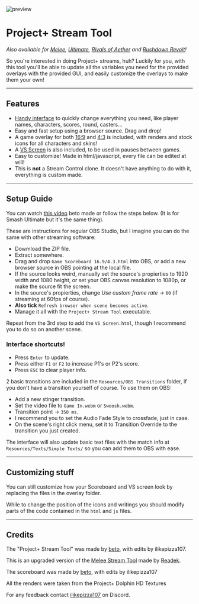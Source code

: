 ![preview](https://media.discordapp.net/attachments/913208498676973619/1019213690689568798/Untitled.png)

# Project+ Stream Tool
*Also available for [Melee](https://github.com/Readek/Melee-Stream-Tool), [Ultimate](https://github.com/pokeroby_beto/Ultimate-Stream-Tool), [Rivals of Aether](https://github.com/Readek/RoA-Stream-Tool) and [Rushdown Revolt](https://github.com/Readek/Rushdown-Revolt-Stream-Tool)!*

So you're interested in doing Project+ streams, huh? Luckily for you, with this tool you'll be able to update all the variables you need for the provided overlays with the provided GUI, and easily customize the overlays to make them your own! 

---

## Features
- [Handy interface](https://media.discordapp.net/attachments/913208498676973619/1018910167817007136/Untitled.png) to quickly change everything you need, like player names, characters, scores, round, casters...
- Easy and fast setup using a browser source. Drag and drop!
- A game overlay for both [16:9](https://media.discordapp.net/attachments/913208498676973619/1018920716609007656/Screenshot_2022-09-12_11-26-45.png?width=1202&height=676) and [4:3](https://media.discordapp.net/attachments/913208498676973619/1018911365076897894/Screenshot_2022-09-12_10-49-02.png?width=1202&height=676) is included, with renders and stock icons for all characters and skins!
- A [VS Screen](https://media.discordapp.net/attachments/913208498676973619/1018915195709554748/Screenshot_2022-09-12_11-04-57.png?width=1202&height=676) is also included, to be used in pauses between games.
- Easy to customize! Made in html/javascript, every file can be edited at will!
- This is **not** a Stream Control clone. It doesn't have anything to do with it, everything is custom made.

---

## Setup Guide
You can watch [this video](https://www.youtube.com/watch?v=417QjymeOMk) beto made or follow the steps below. (It is for Smash Ultimate but it's the same thing).

These are instructions for regular OBS Studio, but I imagine you can do the same with other streaming software:
- Dowmload the ZIP file.
- Extract somewhere.
- Drag and drop `Game Scoreboard 16.9/4.3.html` into OBS, or add a new browser source in OBS pointing at the local file.
- If the source looks weird, manually set the source's propierties to 1920 width and 1080 height, or set your OBS canvas resolution to 1080p, or make the source fit the screen.
- In the source's propierties, change *Use custom frame rate* -> `60` (if streaming at 60fps of course).
- **Also tick** `Refresh browser when scene becomes active`.
- Manage it all with the `Project+ Stream Tool` executable.

Repeat from the 3rd step to add the `VS Screen.html`, though I recommend you to do so on another scene.

### Interface shortcuts!
- Press `Enter` to update.
- Press either `F1` or `F2` to increase P1's or P2's score.
- Press `ESC` to clear player info.

2 basic transitions are included in the `Resources/OBS Transitions` folder, if you don't have a transition yourself of course. To use them on OBS:
- Add a new stinger transition.
- Set the video file to `Game In.webm` or `Swoosh.webm`.
- Transition point -> `350 ms`.
- I recommend you to set the Audio Fade Style to crossfade, just in case.
- On the scene's right click menu, set it to Transition Override to the transition you just created.

The interface will also update basic text files with the match info at `Resources/Texts/Simple Texts/` so you can add them to OBS with ease.


---

## Customizing stuff

You can still customize how your Scoreboard and VS screen look by replacing the files in the overlay folder.

While to change the position of the icons and writings you should modify parts of the code contained in the `html` and `js` files.

---

## Credits

The "Project+ Stream Tool" was made by [beto](https://twitter.com/pokeroby_beto), with edits by ilikepizza107.

This is an upgraded version of the [Melee Stream Tool](https://github.com/Readek/Melee-Stream-Tool) made by [Readek](https://twitter.com/Readeku).

The scoreboard was made by [beto](https://twitter.com/pokeroby_beto), with edits by ilikepizza107

All the renders were taken from the Project+ Dolphin HD Textures

For any feedback contact [ilikepizza107](675031793686282276) on Discord.
